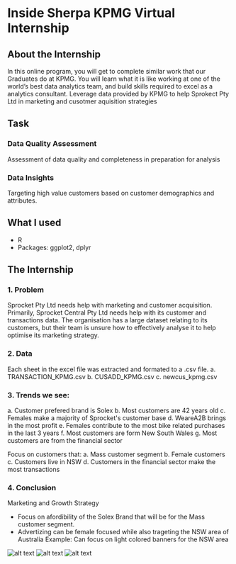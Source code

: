 # Inside Sherpa KPMG Virtual Internship

## About the Internship
In this online program, you will get to complete similar work that our Graduates do at KPMG. You will learn what it is like working at one of the world’s best data analytics team, and build skills required to excel as a analytics consultant.
Leverage data provided by KPMG to help Sprokect Pty Ltd in marketing and cusotmer aquisition strategies

## Task
### Data Quality Assessment
Assessment of data quality and completeness in preparation for analysis

### Data Insights
Targeting high value customers based on customer demographics and attributes.

## What I used

* R
* Packages: ggplot2, dplyr

## The Internship

### 1. Problem 
Sprocket Pty Ltd needs help with marketing and customer acquisition. Primarily, Sprocket Central Pty Ltd needs help with its customer and transactions data. The organisation has a large dataset relating to its customers, but their team is unsure how to effectively analyse it to help optimise its marketing strategy.

### 2. Data 
Each sheet in the excel file was extracted and formated to a .csv file. 
a. TRANSACTION_KPMG.csv 
b. CUSADD_KPMG.csv 
c. newcus_kpmg.csv


### 3. Trends we see:
a. Customer prefered brand is Solex 
b. Most customers are 42 years old 
c. Females make a majority of Sprocket's customer base 
d. WeareA2B brings in the most profit 
e. Females contribute to the most bike related purchases in the last 3 years 
f. Most customers are form New South Wales 
g. Most customers are from the financial sector

Focus on customers that: 
a. Mass customer segment 
b. Female customers 
c. Customers live in NSW 
d. Customers in the financial sector make the most transactions 

### 4. Conclusion
Marketing and Growth Strategy 
* Focus on afordibility of the Solex Brand that will be for the Mass customer segment. 
* Advertizing can be female focused while also trageting the NSW area of Australia 
        Example: Can focus on light colored banners for the NSW area
        
![alt text]()
![alt text]()
![alt text]()
